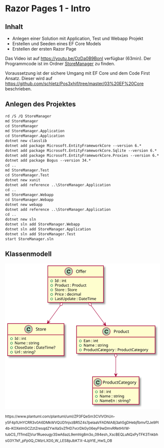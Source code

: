 # Razor Pages 1 - Intro

## Inhalt

- Anlegen einer Solution mit Application, Test und Webapp Projekt
- Erstellen und Seeden eines EF Core Models
- Erstellen der ersten Razor Page

Das Video ist auf https://youtu.be/OzDa0B9BonI verfügbar (63min). Der Programmcode ist im
Ordner [StoreManager](StoreManager) zu finden.

Voraussetzung ist der sichere Umgang mit EF Core und dem Code First Ansatz. Dieser wird auf
https://github.com/schletz/Pos3xhif/tree/master/03%20EF%20Core
beschrieben.

## Anlegen des Projektes

```
rd /S /Q StoreManager
md StoreManager
cd StoreManager
md StoreManager.Application
cd StoreManager.Application
dotnet new classlib
dotnet add package Microsoft.EntityFrameworkCore --version 6.*
dotnet add package Microsoft.EntityFrameworkCore.Sqlite --version 6.*
dotnet add package Microsoft.EntityFrameworkCore.Proxies --version 6.*
dotnet add package Bogus --version 34.*
cd ..
md StoreManager.Test
cd StoreManager.Test
dotnet new xunit
dotnet add reference ..\StoreManager.Application
cd ..
md StoreManager.Webapp
cd StoreManager.Webapp
dotnet new webapp
dotnet add reference ..\StoreManager.Application
cd ..
dotnet new sln
dotnet sln add StoreManager.Webapp
dotnet sln add StoreManager.Application
dotnet sln add StoreManager.Test
start StoreManager.sln

```

## Klassenmodell

![](klassendiagramm.svg)

<sup>
https://www.plantuml.com/plantuml/uml/ZP3FQeSm3CVlVOhUn-y5F4p1UHYCRR3v0A6DMkWVQUD1njvzBR5Z4s7pelaaVFADNIA8j3ah5gDHebjfbmvf2Je9PI4b-KOXelmGCZztZresqdZYwXaSvZfHD7vcrDkGy06eyF9wDmvRRetHVW-tubCS_fTfmdZjVur1Rueougy3SwA6azL9emhIg8m3o_094esh_XscBEQLuNQxPyTFK3TnkbhsG3Y7kF_pFp0Q_CMzrLXD0_W_LES8pJbKTX-4JpYtE_HwS_OB
</sup>
